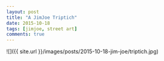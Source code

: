 ```yaml
---
layout: post
title: "A JimJoe Triptich"
date: 2015-10-18
tags: [jimjoe, street art]
comments: true
---
```

![]({{ site.url }}/images/posts/2015-10-18-jim-joe/triptich.jpg)

